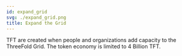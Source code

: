 ```yaml
---
id: expand_grid
svg: ./expand_grid.png
title: Expand the Grid 
---
```


TFT are created when people and organizations add capacity to the ThreeFold Grid. The token economy is limited to 4 Billion TFT.
